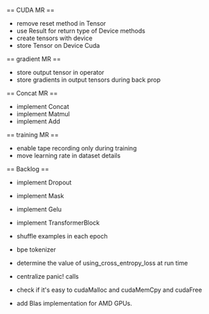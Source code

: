 == CUDA MR ==

- remove reset method in Tensor
- use Result for return type of Device methods
- create tensors with device
- store Tensor on Device Cuda

== gradient MR ==

- store output tensor in operator
- store gradients in output tensors during back prop

== Concat MR ==

- implement Concat
- implement Matmul
- implement Add

== training MR ==
- enable tape recording only during training
- move learning rate in dataset details

== Backlog ==
- implement Dropout
- implement Mask
- implement Gelu
- implement TransformerBlock

- shuffle examples in each epoch
- bpe tokenizer

- determine the value of using_cross_entropy_loss at run time
- centralize panic! calls
- check if it's easy to cudaMalloc and cudaMemCpy and cudaFree
- add Blas implementation for AMD GPUs.